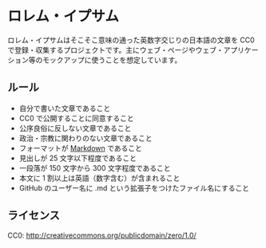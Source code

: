 ロレム・イプサム
================

ロレム・イプサムはそこそこ意味の通った英数字交じりの日本語の文章を CC0 で登録・収集するプロジェクトです。主にウェブ・ページやウェブ・アプリケーション等のモックアップに使うことを想定しています。


ルール
------

  - 自分で書いた文章であること
  - CC0 で公開することに同意すること
  - 公序良俗に反しない文章であること
  - 政治・宗教に関わりのない文章であること
  - フォーマットが [Markdown][1] であること
  - 見出しが 25 文字以下程度であること
  - 一段落が 150 文字から 300 文字程度であること
  - 本文に 1 割以上は英語（数字含む）が含まれること
  - GitHub のユーザー名に .md という拡張子をつけたファイル名にすること


ライセンス
----------

CC0: http://creativecommons.org/publicdomain/zero/1.0/


[1]: http://daringfireball.net/projects/markdown/

